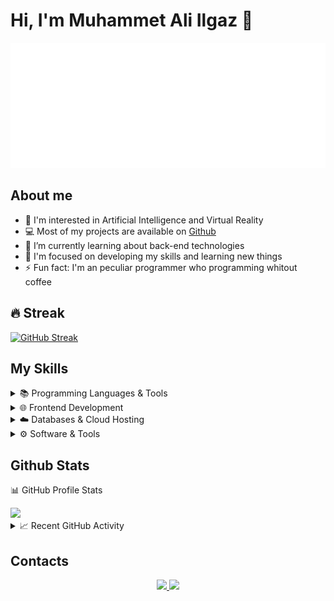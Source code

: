 # Hi, I'm Muhammet Ali Ilgaz 👋
<img src="presentation.svg" width="800" height="200" alt="Presentation">

## About me
- 👀 I'm interested in Artificial Intelligence and Virtual Reality
- 💻 Most of my projects are available on [Github](https://github.com/LucasHenrique-dev?tab=repositories)
- 🌱 I’m currently learning about back-end technologies
- 🎯 I'm focused on developing my skills and learning new things
- ⚡ Fun fact: I'm an peculiar programmer who programming whitout coffee
## 🔥 Streak
[![GitHub Streak](https://github-readme-streak-stats.herokuapp.com?user=ilgazali&theme=gotham&date_format=M%20j%5B%2C%20Y%5D)](https://git.io/streak-stats)
## My Skills
<details>
    <summary>📚 Programming Languages & Tools</summary>
    <img height="100px" width="100px" src="https://cdn.jsdelivr.net/gh/devicons/devicon/icons/c/c-original.svg" />
    <img height="100px" width="100px" src="https://github.com/devicons/devicon/blob/v2.15.1/icons/android/android-original-wordmark.svg" />
    <img height="100px" width="100px" src="https://github.com/devicons/devicon/blob/v2.15.1/icons/kotlin/kotlin-original.svg" />
    <img height="100px" width="100px" src="https://github.com/devicons/devicon/blob/v2.15.1/icons/androidstudio/androidstudio-original.svg" />
    <img height="100px" width="100px" src="https://github.com/devicons/devicon/blob/v2.15.1/icons/mongodb/mongodb-original-wordmark.svg" />
     <img height="100px" width="100px" src="https://github.com/devicons/devicon/blob/v2.15.1/icons/mysql/mysql-original-wordmark.svg" />
     <img height="100px" width="100px" src="https://github.com/devicons/devicon/blob/v2.15.1/icons/postgresql/postgresql-original.svg" />
    <img height="100px" width="100px" src="https://github.com/devicons/devicon/blob/draft-release/icons/postman/postman-original.svg" />
    <img height="100px" width="100px" src="https://github.com/devicons/devicon/blob/draft-release/icons/ktor/ktor-original-wordmark.svg" />
   
    <img height="100px" width="100px" src="https://cdn.jsdelivr.net/gh/devicons/devicon/icons/java/java-original-wordmark.svg" />
    <img height="100px" width="100px" src="https://github.com/devicons/devicon/blob/v2.15.1/icons/firebase/firebase-plain-wordmark.svg" />
    
    <img height="100px" width="100px" src="https://github.com/devicons/devicon/blob/draft-release/icons/intellij/intellij-original.svg" />
    <img height="100px" width="100px" src="https://github.com/devicons/devicon/blob/draft-release/icons/git/git-original-wordmark.svg" />
    <img height="100px" width="100px" src="https://github.com/devicons/devicon/blob/v2.15.1/icons/slack/slack-original.svg" />
    <img height="100px" width="100px" src="https://cdn.jsdelivr.net/gh/devicons/devicon/icons/python/python-original-wordmark.svg" />
    
    <img height="100px" width="100px" src="https://github.com/devicons/devicon/blob/v2.15.1/icons/spring/spring-original-wordmark.svg" />
    
    
</details>
<details>
    <summary>🌐 Frontend Development</summary> <br>
    <img src="https://img.shields.io/badge/HTML5-E34F26?style=for-the-badge&logo=html5&logoColor=white" />
    <img src="https://img.shields.io/badge/CSS3-1572B6?style=for-the-badge&logo=css3&logoColor=white" />
</details>
<details>
    <summary>☁️ Databases & Cloud Hosting</summary> <br>
    <img src="https://img.shields.io/badge/mysql-%2300f.svg?style=for-the-badge&logo=mysql&logoColor=white" />
    <img src="https://img.shields.io/badge/vercel-%23000000.svg?style=for-the-badge&logo=vercel&logoColor=white" />
    <img src="https://img.shields.io/badge/-GitHub%20Pages-222222?logo=github&style=for-the-badge" />
</details>
<details>
    <summary>⚙️ Software & Tools</summary> <br> 
    <img src="https://img.shields.io/badge/Visual%20Studio%20Code-0078d7.svg?style=for-the-badge&logo=visual-studio-code&logoColor=white" />
    <img src="https://img.shields.io/badge/IntelliJIDEA-000000.svg?style=for-the-badge&logo=intellij-idea&logoColor=white" />
    <img src="https://img.shields.io/badge/markdown-%23000000.svg?style=for-the-badge&logo=markdown&logoColor=white" />
    <img src="https://img.shields.io/badge/jupyter-%23FA0F00.svg?style=for-the-badge&logo=jupyter&logoColor=white" />
    <img src="https://img.shields.io/badge/Opera-FF1B2D?style=for-the-badge&logo=Opera&logoColor=white" />
</details>

## Github Stats
  📊 GitHub Profile Stats</summary>
   <div>
     <a href="https://github.com/ilgazali">
     <img height="180em" src="https://github-readme-stats.vercel.app/api?username=ilgazali&show_icons=true&theme=gotham&include_all_commits=true&count_private=true" />
     </a>
   </div>
<details>
    <summary>📈 Recent GitHub Activity</summary>
    <div>
        
   [![Ashutosh's github activity graph](https://github-readme-activity-graph.cyclic.app/graph?username=ilgazali&theme=gotham)](https://github.com/ashutosh00710/github-readme-activity-graph)  
    </div>
</details>

## Contacts
<p align="center">
    <a href="mailto:lucas.hneto@hotmail.com">
        <img src="https://img.shields.io/badge/Microsoft_Outlook-0078D4?style=for-the-badge&logo=microsoft-outlook&logoColor=white" />
    </a>
    <a href="https://www.linkedin.com/in/lucashenrique-santos/">
        <img src="https://img.shields.io/badge/LinkedIn-0077B5?style=for-the-badge&logo=linkedin&logoColor=white" />
    </a>
</p>
<!--
**LucasHenrique-dev/lucashenrique-dev** is a ✨ _special_ ✨ repository because its `README.md` (this file) appears on your GitHub profile.

Here are some ideas to get you started:

- 🔭 I’m currently working on ...
- 🌱 I’m currently learning ...
- 👯 I’m looking to collaborate on ...
- 🤔 I’m looking for help with ...
- 💬 Ask me about ...
- 📫 How to reach me: ...
- 😄 Pronouns: ...
- ⚡ Fun fact: ...
-->
